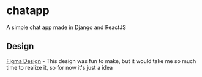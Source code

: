 # chatapp 
A simple chat app made in Django and ReactJS

## Design
[Figma Design](https://www.figma.com/file/tajmMMN7xOHtxjEQRfypvJ/Untitled?node-id=0%3A1&t=2AuZFyD0RSois4Dc-1) - This design was fun to make, but it would take me so much time to realize it, so for now it's just a idea
